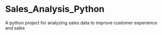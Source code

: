 # Sales_Analysis_Python
A python project for analyzing sales data to improve customer experience and sales

